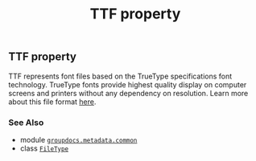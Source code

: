 ﻿---
title: TTF property
second_title: GroupDocs.Metadata for Python via .NET API References
description: 
type: docs
url: /python-net/groupdocs.metadata.common/filetype/ttf/
is_root: false
weight: 900
---

## TTF property


TTF represents font files based on the TrueType specifications font technology.
TrueType fonts provide highest quality display on computer screens and printers without any dependency on resolution.
Learn more about this file format
[here](https://docs.fileformat.com/font/ttf/).

### See Also
* module [`groupdocs.metadata.common`](../../)
* class [`FileType`](/metadata/python-net/groupdocs.metadata.common/filetype)
